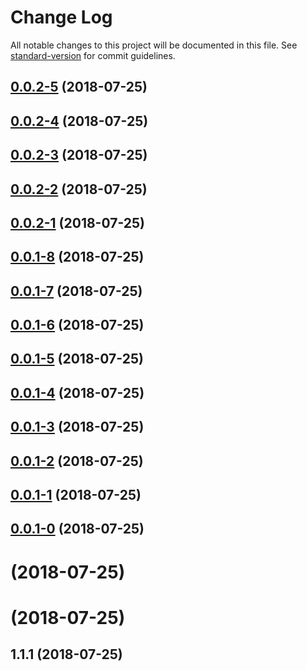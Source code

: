 # Change Log

All notable changes to this project will be documented in this file. See [standard-version](https://github.com/conventional-changelog/standard-version) for commit guidelines.

<a name="0.0.2-5"></a>
## [0.0.2-5](https://github.com/qinyuanbin/redux-adapter/compare/v0.0.2-4...v0.0.2-5) (2018-07-25)



<a name="0.0.2-4"></a>
## [0.0.2-4](https://github.com/qinyuanbin/redux-adapter/compare/v0.0.2-3...v0.0.2-4) (2018-07-25)



<a name="0.0.2-3"></a>
## [0.0.2-3](https://github.com/qinyuanbin/redux-adapter/compare/v0.0.2-2...v0.0.2-3) (2018-07-25)



<a name="0.0.2-2"></a>
## [0.0.2-2](https://github.com/qinyuanbin/redux-adapter/compare/v0.0.2-1...v0.0.2-2) (2018-07-25)



<a name="0.0.2-1"></a>
## [0.0.2-1](https://github.com/qinyuanbin/redux-adapter/compare/v0.0.1-8...v0.0.2-1) (2018-07-25)



<a name="0.0.1-8"></a>
## [0.0.1-8](https://github.com/qinyuanbin/redux-adapter/compare/v0.0.1-7...v0.0.1-8) (2018-07-25)



<a name="0.0.1-7"></a>
## [0.0.1-7](https://github.com/qinyuanbin/redux-adapter/compare/v0.0.1-6...v0.0.1-7) (2018-07-25)



<a name="0.0.1-6"></a>
## [0.0.1-6](https://github.com/qinyuanbin/redux-adapter/compare/v0.0.1-5...v0.0.1-6) (2018-07-25)



<a name="0.0.1-5"></a>
## [0.0.1-5](https://github.com/qinyuanbin/redux-adapter/compare/v0.0.1-4...v0.0.1-5) (2018-07-25)



<a name="0.0.1-4"></a>
## [0.0.1-4](https://github.com/qinyuanbin/redux-adapter/compare/v0.0.1-3...v0.0.1-4) (2018-07-25)



<a name="0.0.1-3"></a>
## [0.0.1-3](https://github.com/qinyuanbin/redux-adapter/compare/v0.0.1-2...v0.0.1-3) (2018-07-25)



<a name="0.0.1-2"></a>
## [0.0.1-2](https://github.com/qinyuanbin/redux-adapter/compare/v0.0.1-1...v0.0.1-2) (2018-07-25)



<a name="0.0.1-1"></a>
## [0.0.1-1](https://github.com/qinyuanbin/redux-adapter/compare/v0.0.1-0...v0.0.1-1) (2018-07-25)



<a name="0.0.1-0"></a>
## [0.0.1-0](https://github.com/qinyuanbin/redux-adapter/compare/v1.1.1...v0.0.1-0) (2018-07-25)



<a name=""></a>
# [](https://github.com/qinyuanbin/redux-adapter/compare/v1.1.1...v) (2018-07-25)



<a name=""></a>
# [](https://github.com/qinyuanbin/redux-adapter/compare/v1.1.1...v) (2018-07-25)



<a name="1.1.1"></a>
## 1.1.1 (2018-07-25)

